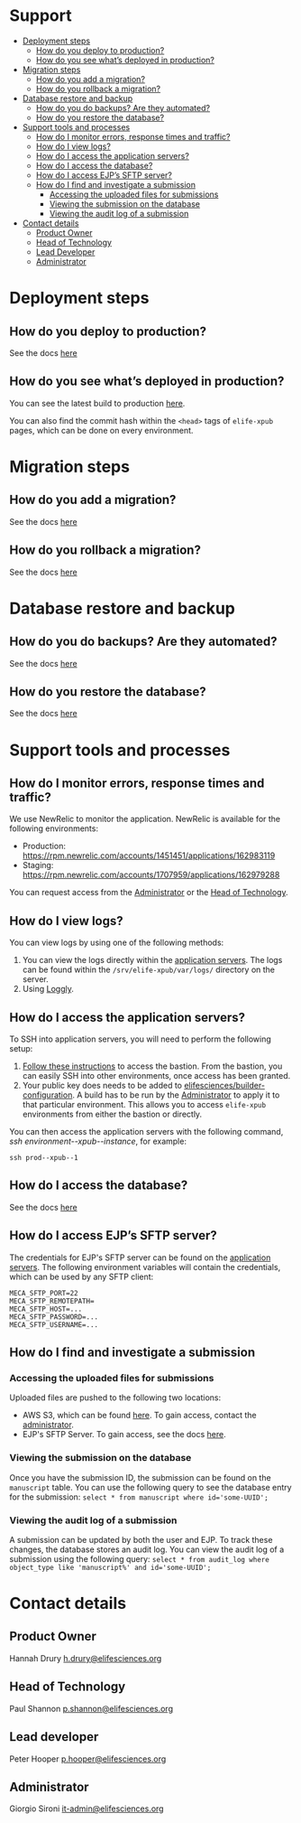 # Support

   * [Deployment steps](#deployment-steps)
      * [How do you deploy to production?](#how-do-you-deploy-to-production)
      * [How do you see what’s deployed in production?](#how-do-you-see-whats-deployed-in-production)
   * [Migration steps](#migration-steps)
      * [How do you add a migration?](#how-do-you-add-a-migration)
      * [How do you rollback a migration?](#how-do-you-rollback-a-migration)
   * [Database restore and backup](#database-restore-and-backup)
      * [How do you do backups? Are they automated?](#how-do-you-do-backups-are-they-automated)
      * [How do you restore the database?](#how-do-you-restore-the-database)
   * [Support tools and processes](#support-tools-and-processes)
      * [How do I monitor errors, response times and traffic?](#how-do-i-monitor-errors-response-times-and-traffic)
      * [How do I view logs?](#how-do-i-view-logs)
      * [How do I access the application servers?](#how-do-i-access-the-application-servers)
      * [How do I access the database?](#how-do-i-access-the-database)
      * [How do I access EJP’s SFTP server?](#how-do-i-access-ejps-sftp-server)
      * [How do I find and investigate a submission](#how-do-i-find-and-investigate-a-submission)
         * [Accessing the uploaded files  for submissions](#accessing-the-uploaded-files-for-submissions)
         * [Viewing the submission on the database](#viewing-the-submission-on-the-database)
         * [Viewing the audit log of a submission](#viewing-the-audit-log-of-a-submission)
   * [Contact details](#contact-details)
       * [Product Owner](#product-owner)
       * [Head of Technology](#head-of-technology)
       * [Lead Developer](#lead-developer)
       * [Administrator](#administrator)


# Deployment steps
## How do you deploy to production?
See the docs [here](https://github.com/elifesciences/elife-xpub/blob/develop/docs/deploying/environments.md#jenkins)
## How do you see what’s deployed in production?
You can see the latest build to production [here](https://alfred.elifesciences.org/job/prod-elife-xpub/lastSuccessfulBuild/). 

You can also find the commit hash within the `<head>` tags of `elife-xpub` pages, which can be done on every environment.


# Migration steps
## How do you add a migration?
See the docs [here](https://github.com/elifesciences/elife-xpub/blob/develop/docs/developing/migrations.md)
## How do you rollback a migration?
See the docs [here](https://github.com/elifesciences/elife-xpub/blob/develop/docs/deploying/database.md#migrations)


# Database restore and backup
## How do you do backups? Are they automated?
See the docs [here](https://github.com/elifesciences/elife-xpub/blob/develop/docs/deploying/database.md#backup-and-restore)
## How do you restore the database?
See the docs [here](https://github.com/elifesciences/elife-xpub/blob/develop/docs/deploying/database.md#restoring-from-an-rds-snapshot)


# Support tools and processes
## How do I monitor errors, response times and traffic?
We use NewRelic to monitor the application. NewRelic is available for the following environments:
- Production: https://rpm.newrelic.com/accounts/1451451/applications/162983119
- Staging: https://rpm.newrelic.com/accounts/1707959/applications/162979288

You can request access from the [Administrator](#administrator) or the [Head of Technology](#head-of-technology).
## How do I view logs?
You can view logs by using one of the following methods:
1. You can view the logs directly within the [application servers](#how-do-i-access-the-application-servers). The logs can be found within the `/srv/elife-xpub/var/logs/` directory on the server.
2. Using [Loggly](https://elifesciences.loggly.com/).
## How do I access the application servers?
To SSH into application servers, you will need to perform the following setup:
1. [Follow these instructions](https://github.com/elifesciences/bastion-formula) to access the bastion. From the bastion, you can easily SSH into other environments, once access has been granted.
2. Your public key does needs to be added to [elifesciences/builder-configuration](https://github.com/elifesciences/builder-configuration/blob/master/pillar/elife-public.sls#L67-L75). A build has to be run by the [Administrator](#administrator) to apply it to that particular environment. This allows you to access `elife-xpub` environments from either the bastion or directly.

You can then access the application servers with the following command, _ssh environment--xpub--instance_, for example:
```
ssh prod--xpub--1
```
## How do I access the database?
See the docs [here](https://github.com/elifesciences/elife-xpub/blob/develop/docs/deploying/database.md#access)
## How do I access EJP’s SFTP server?
The credentials for EJP's SFTP server can be found on the [application servers](#how-do-i-access-the-application-servers). The following environment variables will contain the credentials, which can be used by any SFTP client:
```
MECA_SFTP_PORT=22
MECA_SFTP_REMOTEPATH=
MECA_SFTP_HOST=...
MECA_SFTP_PASSWORD=...
MECA_SFTP_USERNAME=...
```

## How do I find and investigate a submission
### Accessing the uploaded files for submissions
Uploaded files are pushed to the following two locations:
- AWS S3, which can be found [here](https://512686554592.signin.aws.amazon.com/console). To gain access, contact the [administrator](#administrator).
- EJP's SFTP Server. To gain access, see the docs [here](#how-do-i-access-ejps-sftp-server).
### Viewing the submission on the database
Once you have the submission ID, the submission can be found on the `manuscript` table. You can use the following query to see the database entry for the submission:
`select * from manuscript where id='some-UUID';`
### Viewing the audit log of a submission
A submission can be updated by both the user and EJP. To track these changes, the database stores an audit log. You can view the audit log of a submission using the following query:
`select * from audit_log where object_type like 'manuscript%' and id='some-UUID';`

# Contact details
## Product Owner
Hannah Drury
h.drury@elifesciences.org
## Head of Technology
Paul Shannon
p.shannon@elifesciences.org
## Lead developer
Peter Hooper
p.hooper@elifesciences.org
## Administrator
Giorgio Sironi
it-admin@elifesciences.org
